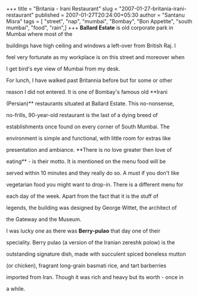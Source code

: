 +++
title = "Britania - Irani Restaurant"
slug = "2007-01-27-britania-irani-restaurant"
published = 2007-01-27T20:24:00+05:30
author = "Santanu Misra"
tags = [ "street", "nap", "mumbai", "Bombay", "Bon Appetite", "south mumbai", "food", "rain",]
+++
**Ballard Estate** is old corporate park in Mumbai where most of the

buildings have high ceiling and windows a left-over from British Raj. I

feel very fortunate as my workplace is on this street and moreover when

I get bird's eye view of Mumbai from my desk.



  



For lunch, I have walked past Britannia before but for some or other

reason I did not entered. It is one of Bombay's famous old **Irani

(Persian)** restaurants situated at Ballard Estate. This no-nonsense,

no-frills, 90-year-old restaurant is the last of a dying breed of

establishments once found on every corner of South Mumbai. The

environment is simple and functional, with little room for extras like

presentation and ambiance. **There is no love greater then love of

eating** - is their motto. It is mentioned on the menu food will be

served within 10 minutes and they really do so. A must if you don't like

vegetarian food you might want to drop-in. There is a different menu for

each day of the week. Apart from the fact that it is the stuff of

legends, the building was designed by George Wittet, the architect of

the Gateway and the Museum.



  



I was lucky one as there was **Berry-pulao** that day one of their

speciality. Berry pulao (a version of the Iranian zereshk polow) is the

outstanding signature dish, made with succulent spiced boneless mutton

(or chicken), fragrant long-grain basmati rice, and tart barberries

imported from Iran. Though it was rich and heavy but its worth - once in

a while.
